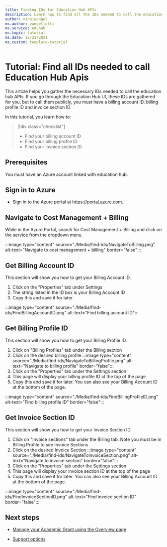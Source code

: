 ```yaml
---
title: Finding IDs for Education Hub APIs
description: Learn how to find all the IDs needed to call the education hub APIs
author: vinnieangel
ms.author: vangellotti
ms.service: eduhub
ms.topic: tutorial
ms.date: 12/21/2021
ms.custom: template-tutorial
---
```


# Tutorial: Find all IDs needed to call Education Hub Apis

This article helps you gather the necessary IDs needed to call the education hub APIs. If you go through the Education Hub UI, these IDs are gathered for you, but to call them publicly, you must have a billing account ID, billing profile ID and invoice section ID.

In this tutorial, you learn how to:

> [!div class="checklist"]
> * Find your billing account ID
> * Find your billing profile ID
> * Find your invoice section ID

## Prerequisites

You must have an Azure account linked with education hub.

## Sign in to Azure

* Sign in to the Azure portal at https://portal.azure.com.

## Navigate to Cost Management + Billing

While in the Azure Portal, search for Cost Management + Billing and click on the service from the dropdown menu.

:::image type="content" source="./Media/find-ids/NavigateToBilling.png" alt-text="Navigate to cost management + billing" border="false":::

## Get Billing Account ID

This section will show you how to get your Billing Account ID.

1. Click on the "Properties" tab under Settings
2. The string listed in the ID box is your Billing Account ID
3. Copy this and save it for later

:::image type="content" source="./Media/find-ids/FindBillingAccountID.png" alt-text="Find billing account ID":::

## Get Billing Profile ID

This section will show you how to get your Billing Profile ID.

1. Click on "Billing Profiles" tab under the Billing section
2. Click on the desired billing profile
:::image type="content" source="./Media/find-ids/NavigateToBillingProfile.png" alt-text="Navigate to billing profile" border="false":::
3. Click on the "Properties" tab under the Settings section
4. This page will display your billing profile ID at the top of the page
5. Copy this and save it for later. You can also see your Billing Account ID at the bottom of the page.

:::image type="content" source="./Media/find-ids/FindBillingProfileID.png" alt-text="Find billing profile ID" border="false":::

## Get Invoice Section ID

This section will show you how to get your Invoice Section ID.

1. Click on "Invoice sections" tab under the Billing tab. Note you must be in Billing Profile to see Invoice Sections
2. Click on the desired Invoice Section
:::image type="content" source="./Media/find-ids/NavigateToInvoiceSection.png" alt-text="Navigate to invoice section" border="false":::
3. Click on the "Properties" tab under the Settings section
4. This page will display your invoice section ID at the top of the page
5. Copy this and save it for later. You can also see your Billing Account ID at the bottom of the page.

:::image type="content" source="./Media/find-ids/FindInvoiceSectionID.png" alt-text="Find invoice section ID" border="false":::

## Next steps

- [Manage your Academic Grant using the Overview page](hub-overview-page.md)

- [Support options](educator-service-desk.md)
